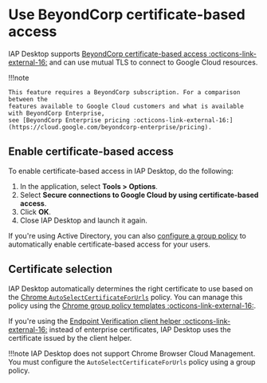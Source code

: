 # Use BeyondCorp certificate-based access

IAP Desktop supports 
[BeyondCorp certificate-based access :octicons-link-external-16:](https://cloud.google.com/beyondcorp-enterprise/docs/securing-resources-with-certificate-based-access)
and can use mutual TLS to connect to Google Cloud resources.

!!!note

    This feature requires a BeyondCorp subscription. For a comparison between the
    features available to Google Cloud customers and what is available with BeyondCorp Enterprise,
    see [BeyondCorp Enterprise pricing :octicons-link-external-16:](https://cloud.google.com/beyondcorp-enterprise/pricing).

## Enable certificate-based access

To enable certificate-based access in IAP Desktop, do the following:

1.  In the application, select **Tools > Options**.
1.  Select **Secure connections to Google Cloud by using certificate-based access**.    
1.  Click **OK**.
1.  Close IAP Desktop and launch it again.

If you're using Active Directory, you can also [configure a group policy](group-policies.md)
to automatically enable certificate-based access for your users.

## Certificate selection

IAP Desktop automatically determines the right certificate to use based on 
the [Chrome `AutoSelectCertificateForUrls`](https://cloud.google.com/beyondcorp-enterprise/docs/enable-cba-enterprise-certificates#configure_users_browser_to_use_your_enterprise_certificate)
policy. You can manage this policy using the [Chrome group policy templates :octicons-link-external-16:](https://support.google.com/chrome/a/answer/187202).

If you're using the [Endpoint Verification client helper :octicons-link-external-16:](https://cloud.google.com/endpoint-verification/docs/deploying-with-third-party-tools)
instead of enterprise certificates, IAP Desktop uses the certificate issued by the client helper.

!!!note
    IAP Desktop does not support Chrome Browser Cloud Management. You must configure the
    `AutoSelectCertificateForUrls` policy using a group policy.

